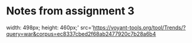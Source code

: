 # Notes from assignment 3

width: 498px; height: 460px;' src='https://voyant-tools.org/tool/Trends/?query=war&corpus=ec8337cbed2f68ab2477920c7b28a6b4
